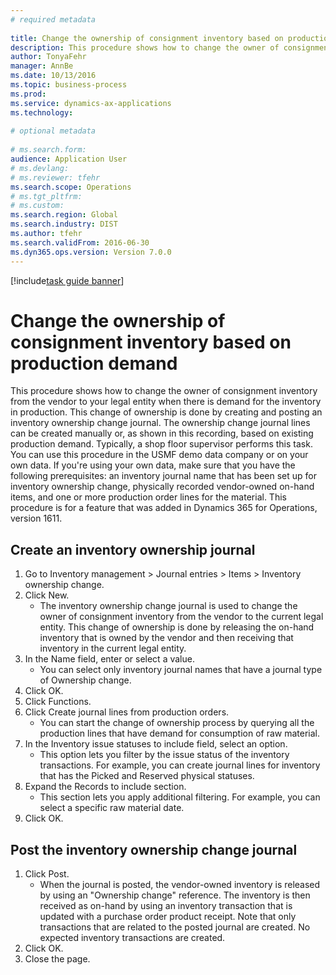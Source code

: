```yaml
--- 
# required metadata 
 
title: Change the ownership of consignment inventory based on production demand
description: This procedure shows how to change the owner of consignment inventory from the vendor to your legal entity when there is demand for the inventory in production. 
author: TonyaFehr 
manager: AnnBe 
ms.date: 10/13/2016
ms.topic: business-process 
ms.prod:  
ms.service: dynamics-ax-applications 
ms.technology:  
 
# optional metadata 
 
# ms.search.form:   
audience: Application User 
# ms.devlang:  
# ms.reviewer: tfehr 
ms.search.scope: Operations 
# ms.tgt_pltfrm:  
# ms.custom:  
ms.search.region: Global
ms.search.industry: DIST
ms.author: tfehr 
ms.search.validFrom: 2016-06-30 
ms.dyn365.ops.version: Version 7.0.0 
---
```


[!include[task guide banner](.../includes/task-guide-banner.md)]

# Change the ownership of consignment inventory based on production demand

This procedure shows how to change the owner of consignment inventory from the vendor to your legal entity when there is demand for the inventory in production. This change of ownership is done by creating and posting an inventory ownership change journal. The ownership change journal lines can be created manually or, as shown in this recording, based on existing production demand. Typically, a shop floor supervisor performs this task. You can use this procedure in the USMF demo data company or on your own data. If you're using your own data, make sure that you have the following prerequisites: an inventory journal name that has been set up for inventory ownership change, physically recorded vendor-owned on-hand items, and one or more production order lines for the material. This procedure is for a feature that was added in Dynamics 365 for Operations, version 1611.


## Create an inventory ownership journal
1. Go to Inventory management > Journal entries > Items > Inventory ownership change.
2. Click New.
    * The inventory ownership change journal is used to change the owner of consignment inventory from the vendor to the current legal entity. This change of ownership is done by releasing the on-hand inventory that is owned by the vendor and then receiving that inventory in the current legal entity.  
3. In the Name field, enter or select a value.
    * You can select only inventory journal names that have a journal type of Ownership change.  
4. Click OK.
5. Click Functions.
6. Click Create journal lines from production orders.
    * You can start the change of ownership process by querying all the production lines that have demand for consumption of raw material.  
7. In the Inventory issue statuses to include field, select an option.
    * This option lets you filter by the issue status of the inventory transactions. For example, you can create journal lines for inventory that has the Picked and Reserved physical statuses.  
8. Expand the Records to include section.
    * This section lets you apply additional filtering. For example, you can select a specific raw material date.  
9. Click OK.

## Post the inventory ownership change journal
1. Click Post.
    * When the journal is posted, the vendor-owned inventory is released by using an "Ownership change" reference. The inventory is then received as on-hand by using an inventory transaction that is updated with a purchase order product receipt. Note that only transactions that are related to the posted journal are created. No expected inventory transactions are created.  
2. Click OK.
3. Close the page.

